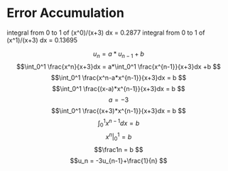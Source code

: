 # Error Accumulation

integral from 0 to 1 of (x^0)/(x+3) dx = 0.2877
integral from 0 to 1 of (x^1)/(x+3) dx = 0.13695

$$u_n = a*u_{n-1}+b $$
$$\int_0^1 \frac{x^n}{x+3}dx = a*\int_0^1 \frac{x^{n-1}}{x+3}dx +b $$
$$\int_0^1 \frac{x^n-a*x^{n-1}}{x+3}dx = b $$
$$\int_0^1 \frac{(x-a)*x^{n-1}}{x+3}dx = b $$
$$a=-3$$
$$\int_0^1 \frac{(x+3)*x^{n-1}}{x+3}dx = b $$
$$\int_0^1 x^{n-1}dx = b $$
$$x^n|_0^1 = b $$
$$\frac1n = b $$
$$u_n = -3u_{n-1}+\frac{1}{n} $$

